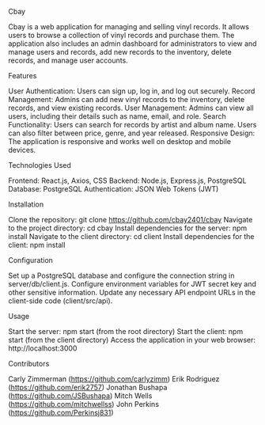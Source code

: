 Cbay

Cbay is a web application for managing and selling vinyl records. It allows users to browse a collection of vinyl records and purchase them. The application also includes an admin dashboard for administrators to view and manage users and records, add new records to the inventory, delete records, and manage user accounts.

Features

User Authentication: Users can sign up, log in, and log out securely.
Record Management: Admins can add new vinyl records to the inventory, delete records, and view existing records.
User Management: Admins can view all users, including their details such as name, email, and role.
Search Functionality: Users can search for records by artist and album name. Users can also filter between price, genre, and year released.
Responsive Design: The application is responsive and works well on desktop and mobile devices.


Technologies Used

Frontend: React.js, Axios, CSS
Backend: Node.js, Express.js, PostgreSQL
Database: PostgreSQL
Authentication: JSON Web Tokens (JWT)


Installation

Clone the repository: git clone <https://github.com/cbay2401/cbay>
Navigate to the project directory: cd cbay
Install dependencies for the server: npm install
Navigate to the client directory: cd client
Install dependencies for the client: npm install


Configuration

Set up a PostgreSQL database and configure the connection string in server/db/client.js.
Configure environment variables for JWT secret key and other sensitive information.
Update any necessary API endpoint URLs in the client-side code (client/src/api).


Usage

Start the server: npm start (from the root directory)
Start the client: npm start (from the client directory)
Access the application in your web browser: http://localhost:3000


Contributors

Carly Zimmerman (https://github.com/carlyzimm)
Erik Rodriguez (https://github.com/erik2757)
Jonathan Bushapa (https://github.com/JSBushapa)
Mitch Wells (https://github.com/mitchwellss)
John Perkins (https://github.com/Perkinsj831)




